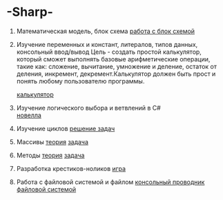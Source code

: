 # -Sharp-
1. Математическая модель, блок схема
   [работа с блок схемой](схемы.docx)
   
2. Изучение переменных и констант, литералов, типов данных, консольный ввод/вывод
    Цель - создать простой калькулятор, который сможет выполнять базовые арифметические операции, такие как: сложение, вычитание, умножение и деление, остаток от деления, инкремент, декремент.Калькулятор должен быть прост и понять любому пользователю программы.
   
   [калькулятор](ConsoleApp7)
   
4. Изучение логического выбора и ветвлений в C#  
   [новелла](ConsoleApp8)
   
5. Изучение циклов
   [решение задач](ConsoleApp11)
   
6. Массивы
   [теория](массивы.docx)
   [задача](ConsoleApp10)
   
7. Методы
   [теория](методы.docx)
   [задача](ConsoleApp9)

8. Разработка крестиков-ноликов
   [игра](ConsoleApp12)

9. Работа с файловой системой и файлом
   [консольный проводник файловой системой](ConsoleApp13)
